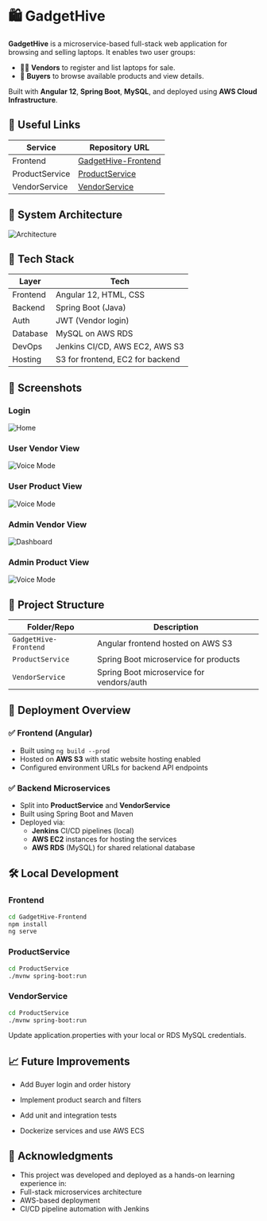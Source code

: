 # 🛍️ GadgetHive

**GadgetHive** is a microservice-based full-stack web application for browsing and selling laptops. It enables two user groups:
- 🧑‍💻 **Vendors** to register and list laptops for sale.
- 🛒 **Buyers** to browse available products and view details.

Built with **Angular 12**, **Spring Boot**, **MySQL**, and deployed using **AWS Cloud Infrastructure**.

## 🔗 Useful Links

| Service           | Repository URL                                     |
|------------------|-----------------------------------------------------|
| Frontend          | [GadgetHive-Frontend](https://github.com/sanjay872/GadgetHive-Frontend) |
| ProductService    | [ProductService](https://github.com/sanjay872/ProductService) |
| VendorService     | [VendorService](https://github.com/sanjay872/VendorService) |


## 🧩 System Architecture
![Architecture](screenshots/Architecture.png) 

## 🔧 Tech Stack

| Layer       | Tech                              |
|------------|------------------------------------|
| Frontend    | Angular 12, HTML, CSS             |
| Backend     | Spring Boot (Java)                |
| Auth        | JWT (Vendor login)                |
| Database    | MySQL on AWS RDS                  |
| DevOps      | Jenkins CI/CD, AWS EC2, AWS S3    |
| Hosting     | S3 for frontend, EC2 for backend  |

## 📸 Screenshots

### Login 
![Home](screenshots/Login.png) 
### User Vendor View
![Voice Mode](screenshots/UserVendor.png) 
### User Product View
![Voice Mode](screenshots/UserProduct.png) 
### Admin Vendor View
![Dashboard](screenshots/AdminVendor.png)
### Admin Product View
![Voice Mode](screenshots/AdminProduct.png) 

## 📂 Project Structure

| Folder/Repo                | Description                                 |
|---------------------------|---------------------------------------------|
| `GadgetHive-Frontend`     | Angular frontend hosted on AWS S3           |
| `ProductService`          | Spring Boot microservice for products       |
| `VendorService`           | Spring Boot microservice for vendors/auth   |


## 🚀 Deployment Overview

### ✅ Frontend (Angular)
- Built using `ng build --prod`
- Hosted on **AWS S3** with static website hosting enabled
- Configured environment URLs for backend API endpoints

### ✅ Backend Microservices
- Split into **ProductService** and **VendorService**
- Built using Spring Boot and Maven
- Deployed via:
  - **Jenkins** CI/CD pipelines (local)
  - **AWS EC2** instances for hosting the services
  - **AWS RDS** (MySQL) for shared relational database

## 🛠 Local Development

### Frontend
```bash
cd GadgetHive-Frontend
npm install
ng serve
```

### ProductService
```bash
cd ProductService
./mvnw spring-boot:run
```

### VendorService
```bash
cd ProductService
./mvnw spring-boot:run
```

Update application.properties with your local or RDS MySQL credentials.

## 📈 Future Improvements
- Add Buyer login and order history

- Implement product search and filters

- Add unit and integration tests

- Dockerize services and use AWS ECS

## 🙌 Acknowledgments
- This project was developed and deployed as a hands-on learning experience in:
- Full-stack microservices architecture
- AWS-based deployment
- CI/CD pipeline automation with Jenkins
